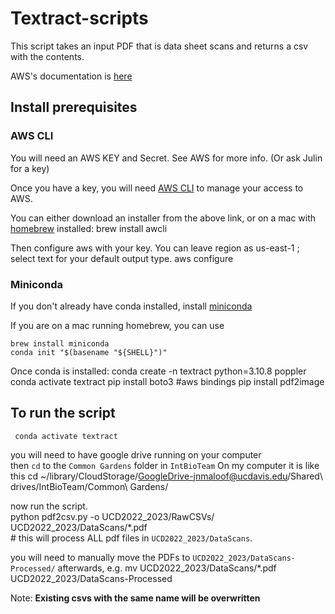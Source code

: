 # Textract-scripts
This script takes an input PDF that is data sheet scans and returns a csv with the contents.

AWS's documentation is [here](https://docs.aws.amazon.com/textract/index.html)



## Install prerequisites

### AWS CLI

You will need an AWS KEY and Secret.  See AWS for more info.  (Or ask Julin for a key)

Once you have a key, you will need [AWS CLI](https://aws.amazon.com/cli/) to manage your access to AWS.

You can either download an installer from the above link, or on a mac with [homebrew](https://brew.sh/) installed:
    brew install awcli

Then configure aws with your key.   You can leave region as us-east-1 ; select text for your default output type.
    aws configure

### Miniconda
If you don't already have conda installed, install [miniconda](https://docs.conda.io/en/latest/miniconda.html)

If you are on a mac running homebrew, you can use

    brew install miniconda
    conda init "$(basename "${SHELL}")"

Once conda is installed:
    conda create -n textract python=3.10.8 poppler
    conda activate textract
    pip install boto3 #aws bindings
    pip install pdf2image


## To run the script
     conda activate textract

you will need to have google drive running on your computer  
then `cd` to the `Common Gardens` folder in `IntBioTeam`
On my computer it is like this
     cd ~/library/CloudStorage/GoogleDrive-jnmaloof@ucdavis.edu/Shared\ drives/IntBioTeam/Common\ Gardens/
     
now run the script.  
     python pdf2csv.py  -o UCD2022_2023/RawCSVs/ UCD2022_2023/DataScans/*.pdf   
     # this will process ALL pdf files in `UCD2022_2023/DataScans`.

you will need to manually move the PDFs to `UCD2022_2023/DataScans-Processed/` afterwards, e.g.
     mv UCD2022_2023/DataScans/*.pdf UCD2022_2023/DataScans-Processed

Note: __Existing csvs with the same name will be overwritten__